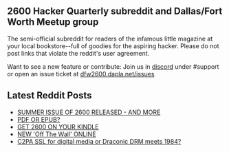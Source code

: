 ## 2600 Hacker Quarterly subreddit and Dallas/Fort Worth Meetup group
The semi-official subreddit for readers of the infamous little magazine at your local bookstore--full of goodies for the aspiring hacker. Please do not post links that violate the reddit's user agreement.

Want to see a new feature or contribute: 
Join us in [discord](https://dfw2600.dapla.net/chat) under #support or open an issue ticket at [dfw2600.dapla.net/issues](https://dfw2600.dapla.net/issues)

## Latest Reddit Posts
<!-- BLOG-POST-LIST:START -->
- [SUMMER ISSUE OF 2600 RELEASED - AND MORE](https://2600.com/content/summer-issue-2600-released-and-more)
- [PDF OR EPUB?](https://2600.com/content/pdf-or-epub)
- [GET 2600 ON YOUR KINDLE](https://2600.com/content/get-2600-your-kindle)
- [NEW 'Off The Wall' ONLINE](https://2600.com/wall/18-07-2023)
- [C2PA SSL for digital media or Draconic DRM meets 1984?](https://www.reddit.com/r/2600/comments/152oad7/c2pa_ssl_for_digital_media_or_draconic_drm_meets/)
<!-- BLOG-POST-LIST:END -->
